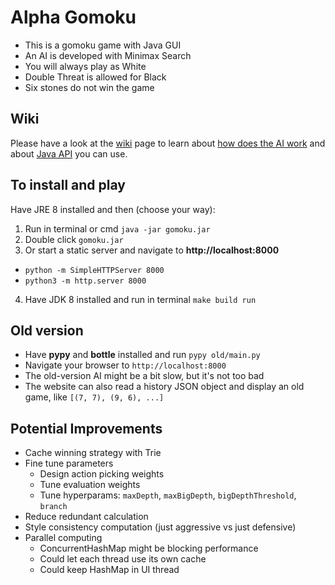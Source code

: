 # Alpha Gomoku

- This is a gomoku game with Java GUI
- An AI is developed with Minimax Search
- You will always play as White
- Double Threat is allowed for Black
- Six stones do not win the game

## Wiki

Please have a look at the [wiki](https://github.com/TakLee96/alpha_gomoku/wiki) page
to learn about [how does the AI work](https://github.com/TakLee96/alpha_gomoku/wiki#how-does-the-ai-work)
and about [Java API](https://github.com/TakLee96/alpha_gomoku/wiki/Java-API) you can use.

## To install and play

Have JRE 8 installed and then (choose your way):
1. Run in terminal or cmd `java -jar gomoku.jar`
2. Double click `gomoku.jar`
3. Or start a static server and navigate to **http://localhost:8000**
  + `python -m SimpleHTTPServer 8000`
  + `python3 -m http.server 8000`
4. Have JDK 8 installed and run in terminal `make build run`

## Old version

- Have **pypy** and **bottle** installed and run `pypy old/main.py`
- Navigate your browser to `http://localhost:8000`
- The old-version AI might be a bit slow, but it's not too bad
- The website can also read a history JSON object and display an old game, like `[(7, 7), (9, 6), ...]`

## Potential Improvements

- Cache winning strategy with Trie
- Fine tune parameters
  + Design action picking weights
  + Tune evaluation weights
  + Tune hyperparams: `maxDepth`, `maxBigDepth`, `bigDepthThreshold`, `branch`
- Reduce redundant calculation
- Style consistency computation (just aggressive vs just defensive)
- Parallel computing
  + ConcurrentHashMap might be blocking performance
  + Could let each thread use its own cache
  + Could keep HashMap in UI thread
